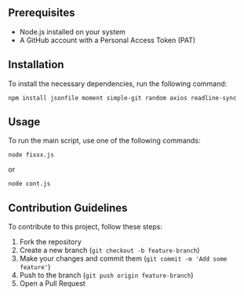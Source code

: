 

## Prerequisites
- Node.js installed on your system
- A GitHub account with a Personal Access Token (PAT)

## Installation
To install the necessary dependencies, run the following command:
```
npm install jsonfile moment simple-git random axios readline-sync
```

## Usage
To run the main script, use one of the following commands:
```
node fixxx.js
```
or
```
node cont.js
```

## Contribution Guidelines
To contribute to this project, follow these steps:
1. Fork the repository
2. Create a new branch (`git checkout -b feature-branch`)
3. Make your changes and commit them (`git commit -m 'Add some feature'`)
4. Push to the branch (`git push origin feature-branch`)
5. Open a Pull Request
